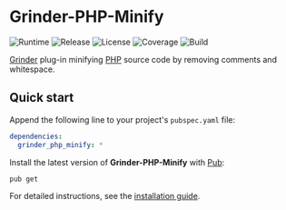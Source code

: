# Grinder-PHP-Minify
![Runtime](https://img.shields.io/badge/dart-%3E%3D2.7-brightgreen.svg) ![Release](https://img.shields.io/pub/v/grinder_php_minify.svg) ![License](https://img.shields.io/badge/license-MIT-blue.svg) ![Coverage](https://coveralls.io/repos/github/cedx/grinder-php-minify/badge.svg) ![Build](https://github.com/cedx/grinder-php-minify/workflows/build/badge.svg)

[Grinder](https://google.github.io/grinder.dart) plug-in minifying [PHP](https://www.php.net) source code by removing comments and whitespace.

## Quick start
Append the following line to your project's `pubspec.yaml` file:

```yaml
dependencies:
  grinder_php_minify: *
```

Install the latest version of **Grinder-PHP-Minify** with [Pub](https://dart.dev/tools/pub):

```shell
pub get
```

For detailed instructions, see the [installation guide](installation.md).

